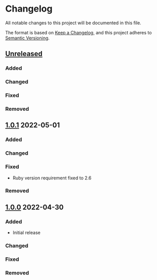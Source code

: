 # Changelog
All notable changes to this project will be documented in this file.

The format is based on [Keep a Changelog](https://keepachangelog.com/en/1.0.0/),
and this project adheres to [Semantic Versioning](https://semver.org/spec/v2.0.0.html).

## [Unreleased]
### Added

### Changed

### Fixed

### Removed

## [1.0.1] 2022-05-01
### Added

### Changed

### Fixed
* Ruby version requirement fixed to 2.6 

### Removed

## [1.0.0] 2022-04-30
### Added
* Initial release

### Changed

### Fixed

### Removed

[Unreleased]: https://github.com/rubocop-semver/rubocop-ruby2_6/compare/.v1.0.0...HEAD
[1.0.1]: https://github.com/rubocop-semver/rubocop-ruby2_6/compare/v1.0.0...v1.0.1
[1.0.0]: https://github.com/rubocop-semver/rubocop-ruby2_6/compare/d21b64e4f7ab2d581ed6882c430dd042fe73769b...v1.0.0
